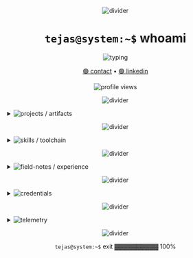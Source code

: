 <!--
Hacker-green aesthetic with discoverable dropdowns.
Inside each dropdown:
- Big highlighted (static) neon-green headings via local SVGs in /assets
- Bullet points use phase-shifted "breathing" green dots (dot-wave-0/1/2.svg)
-->

<p align="center">
  <img src="https://capsule-render.vercel.app/api?type=rect&color=00FF7F&height=2&section=header&text=&fontSize=0" alt="divider" />
</p>

<h1 align="center"><code>tejas@system:~$</code> whoami</h1>

<p align="center">
  <img
    src="https://readme-typing-svg.demolab.com?font=Fira+Code&pause=1200&color=00FF7F&center=true&vCenter=true&width=900&lines=Software+Engineer+%E2%80%A2+AI%2FML+%E2%80%A2+.NET+%E2%80%A2+Cloud;Building+RAGs%2C+tool+calling%2C+secure+backends;Curiosity-driven.+Minimal+footprint."
    alt="typing"
  />
</p>

<p align="center">
  <a href="mailto:tejasm.dev@outlook.com">🟢 contact</a> •
  <a href="https://linkedin.com/in/tejas-m-65656b281" target="_blank">🟢 linkedin</a>
</p>

<p align="center">
  <img src="https://komarev.com/ghpvc/?username=tejasm-189&label=VISITS&color=00ff7f&style=flat" alt="profile views" />
</p>

<p align="center">
  <img src="https://capsule-render.vercel.app/api?type=rect&color=00FF7F&height=2&section=header&text=&fontSize=0" alt="divider" />
</p>

<details>
  <summary>
    <img
      src="https://readme-typing-svg.demolab.com?font=Fira+Code&size=16&pause=800&color=00FF7F&width=250&lines=projects+%2F+artifacts"
      alt="projects / artifacts"
    />
  </summary>

  <p><img src="./assets/header-projects.svg" alt="projects / artifacts" /></p>

  - <img src="./assets/dot-wave-0.svg" width="10" height="10" alt="•" />&nbsp; WiseONE — AI‑Driven HRMS
    - <img src="./assets/dot-wave-1.svg" width="10" height="10" alt="•" />&nbsp; spotlight‑search across DB; LLM assistant with function/tool calling
    - <img src="./assets/dot-wave-2.svg" width="10" height="10" alt="•" />&nbsp; secure query validation and real‑time, identity‑aware responses (EmpId)
    - <img src="./assets/dot-wave-0.svg" width="10" height="10" alt="•" />&nbsp; stack: <code>C#</code> <code>.NET</code> <code>LLMs</code> <code>RAG</code> <code>Qdrant</code> <code>SignalR</code>

  - <img src="./assets/dot-wave-1.svg" width="10" height="10" alt="•" />&nbsp; Wise Maestro — Enterprise AI Knowledge (Perplexity‑like)
    - <img src="./assets/dot-wave-2.svg" width="10" height="10" alt="•" />&nbsp; multi‑model RAG (Gemini + OpenAI), schema tuned in Qdrant
    - <img src="./assets/dot-wave-0.svg" width="10" height="10" alt="•" />&nbsp; resilient chat formatting + rate‑limit retries
    - <img src="./assets/dot-wave-1.svg" width="10" height="10" alt="•" />&nbsp; stack: <code>C#</code> <code>RAG</code> <code>LLMs</code> <code>Qdrant</code>

  - <img src="./assets/dot-wave-2.svg" width="10" height="10" alt="•" />&nbsp; Adaptive SOC
    - <img src="./assets/dot-wave-0.svg" width="10" height="10" alt="•" />&nbsp; automated threat detection: Wazuh + VirusTotal via Shuffle workflows
    - <img src="./assets/dot-wave-1.svg" width="10" height="10" alt="•" />&nbsp; multi‑cloud VM deployments (GCP/DO/AWS)
    - <img src="./assets/dot-wave-2.svg" width="10" height="10" alt="•" />&nbsp; stack: <code>Linux</code> <code>Wazuh</code> <code>Shuffle</code> <code>Cloud</code>
</details>

<p align="center">
  <img src="https://capsule-render.vercel.app/api?type=rect&color=00FF7F&height=1&section=header&text=&fontSize=0" alt="divider" />
</p>

<details>
  <summary>
    <img
      src="https://readme-typing-svg.demolab.com?font=Fira+Code&size=16&pause=800&color=00FF7F&width=240&lines=skills+%2F+toolchain"
      alt="skills / toolchain"
    />
  </summary>

  <p><img src="./assets/header-skills.svg" alt="skills / toolchain" /></p>

  - <img src="./assets/dot-wave-0.svg" width="10" height="10" alt="•" />&nbsp; langs: <code>C</code> <code>C#</code> <code>Python</code> <code>JavaScript</code>
  - <img src="./assets/dot-wave-1.svg" width="10" height="10" alt="•" />&nbsp; frameworks: <code>.NET Core</code> <code>Blazor</code> • ui: <code>MudBlazor</code>
  - <img src="./assets/dot-wave-2.svg" width="10" height="10" alt="•" />&nbsp; ai/ml: <code>LLMs</code> <code>RAG</code> <code>NLP</code> <code>Deep Learning</code>
  - <img src="./assets/dot-wave-0.svg" width="10" height="10" alt="•" />&nbsp; data: <code>Pandas</code> <code>NumPy</code> <code>scikit‑learn</code> <code>Jupyter</code>
  - <img src="./assets/dot-wave-1.svg" width="10" height="10" alt="•" />&nbsp; apis: <code>REST</code> <code>Swagger</code> <code>Postman</code>
  - <img src="./assets/dot-wave-2.svg" width="10" height="10" alt="•" />&nbsp; db: <code>MongoDB</code> <code>MySQL</code> <code>PostgreSQL</code> <code>SQL</code> • vectors: <code>Qdrant</code>
  - <img src="./assets/dot-wave-0.svg" width="10" height="10" alt="•" />&nbsp; devops: <code>GitHub Actions</code> • testing: <code>Unit Testing</code>
  - <img src="./assets/dot-wave-1.svg" width="10" height="10" alt="•" />&nbsp; sec: <code>Cyber Security</code> <code>Ethical Hacking</code>
  - <img src="./assets/dot-wave-2.svg" width="10" height="10" alt="•" />&nbsp; tools: <code>Git</code> <code>VS Code</code> <code>Azure Boards</code>
</details>

<p align="center">
  <img src="https://capsule-render.vercel.app/api?type=rect&color=00FF7F&height=1&section=header&text=&fontSize=0" alt="divider" />
</p>

<details>
  <summary>
    <img
      src="https://readme-typing-svg.demolab.com?font=Fira+Code&size=16&pause=800&color=00FF7F&width=260&lines=field-notes+%2F+experience"
      alt="field-notes / experience"
    />
  </summary>

  <p><img src="./assets/header-field-notes.svg" alt="field-notes / experience" /></p>

  <b>WISEWORK — Software Engineer (Feb 2025 – Present)</b>
  - <img src="./assets/dot-wave-0.svg" width="10" height="10" alt="•" />&nbsp; LLM function‑calling to execute backend ops (SQL, asset mgmt) from natural language
  - <img src="./assets/dot-wave-1.svg" width="10" height="10" alt="•" />&nbsp; Secure APIs and SignalR with manual JWT validation; identity flow via EmpId
  - <img src="./assets/dot-wave-2.svg" width="10" height="10" alt="•" />&nbsp; Dynamic SQL sanity checks blocking DML/DDL abuse
  - <img src="./assets/dot-wave-0.svg" width="10" height="10" alt="•" />&nbsp; RAG pipeline with Qdrant; retries for rate‑limited providers
  - <img src="./assets/dot-wave-1.svg" width="10" height="10" alt="•" />&nbsp; Unified chat formatting for Gemini/OpenAI; rigorous integration testing

  <b>Cyber Secured India — Cyber Security & DFIR Intern (Sep 2024 – Nov 2024)</b>
  - <img src="./assets/dot-wave-2.svg" width="10" height="10" alt="•" />&nbsp; Forensics with Autopsy/FTK/Wireshark; DPI and incident analysis
  - <img src="./assets/dot-wave-0.svg" width="10" height="10" alt="•" />&nbsp; OWASP Top‑10 labs; threat hunting with SIEM + MITRE ATT&CK
  - <img src="./assets/dot-wave-1.svg" width="10" height="10" alt="•" />&nbsp; 3‑hour machine‑pwning CTF (certified)
</details>

<p align="center">
  <img src="https://capsule-render.vercel.app/api?type=rect&color=00FF7F&height=1&section=header&text=&fontSize=0" alt="divider" />
</p>

<details>
  <summary>
    <img
      src="https://readme-typing-svg.demolab.com?font=Fira+Code&size=16&pause=800&color=00FF7F&width=220&lines=credentials"
      alt="credentials"
    />
  </summary>

  <p><img src="./assets/header-credentials.svg" alt="credentials" /></p>

  - <img src="./assets/dot-wave-0.svg" width="10" height="10" alt="•" />&nbsp; AWS Prompt Engineering (AWS Skill Builder)
  - <img src="./assets/dot-wave-1.svg" width="10" height="10" alt="•" />&nbsp; Google AI Essentials (Coursera)
  - <img src="./assets/dot-wave-2.svg" width="10" height="10" alt="•" />&nbsp; Google Cybersecurity Specialization (Coursera)
  - <img src="./assets/dot-wave-0.svg" width="10" height="10" alt="•" />&nbsp; EC‑Council SQL Injection (EC‑Council)
  - <img src="./assets/dot-wave-1.svg" width="10" height="10" alt="•" />&nbsp; SWAYAM Soft Skills (NPTEL)
  - <img src="./assets/dot-wave-2.svg" width="10" height="10" alt="•" />&nbsp; Cyber Security & Digital Forensics (CSI)

  <br/>
  <b>Education</b>
  - <img src="./assets/dot-wave-0.svg" width="10" height="10" alt="•" />&nbsp; B.E. CSE — NMIT (2021–2025) — CGPA: 8.18/10
  - <img src="./assets/dot-wave-1.svg" width="10" height="10" alt="•" />&nbsp; HSC — 94.5% — Sri Sathya Sai Loka Seva PU College, Alike (2021)
  - <img src="./assets/dot-wave-2.svg" width="10" height="10" alt="•" />&nbsp; SSLC — 90.2% — Sri Sathya Sai Loka Seva Vidya Kendra, Alike (2019)
</details>

<p align="center">
  <img src="https://capsule-render.vercel.app/api?type=rect&color=00FF7F&height=1&section=header&text=&fontSize=0" alt="divider" />
</p>

<details>
  <summary>
    <img
      src="https://readme-typing-svg.demolab.com?font=Fira+Code&size=16&pause=800&color=00FF7F&width=180&lines=telemetry"
      alt="telemetry"
    />
  </summary>

  <p><img src="./assets/header-telemetry.svg" alt="telemetry" /></p>

  <p>
    <img src="https://github-readme-stats.vercel.app/api?username=tejasm-189&show_icons=true&theme=merko&hide_title=true" height="160" />
    <img src="https://streak-stats.demolab.com?user=tejasm-189&theme=merko" height="160" />
  </p>
  <p>
    <img src="https://github-readme-stats.vercel.app/api/top-langs/?username=tejasm-189&layout=compact&theme=merko&hide=html,css" height="160" />
  </p>
</details>

<p align="center">
  <img src="https://capsule-render.vercel.app/api?type=rect&color=00FF7F&height=2&section=header&text=&fontSize=0" alt="divider" />
</p>

<p align="center"><code>tejas@system:~$</code> exit ▓▓▓▓▓▓▓▓▓▓ 100%</p>
